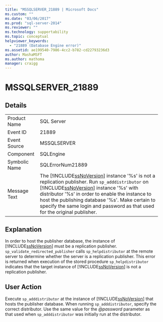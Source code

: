 ```yaml
---
title: "MSSQLSERVER_21889 | Microsoft Docs"
ms.custom: ""
ms.date: "03/06/2017"
ms.prod: "sql-server-2014"
ms.reviewer: ""
ms.technology: supportability
ms.topic: conceptual
helpviewer_keywords: 
  - "21889 (Database Engine error)"
ms.assetid: ae199540-7986-4cc2-b782-cd22793236d3
author: MashaMSFT
ms.author: mathoma
manager: craigg
---
```

# MSSQLSERVER_21889
    
## Details  
  
|||  
|-|-|  
|Product Name|SQL Server|  
|Event ID|21889|  
|Event Source|MSSQLSERVER|  
|Component|SQLEngine|  
|Symbolic Name|SQLErrorNum21889|  
|Message Text|The [!INCLUDE[ssNoVersion](../../includes/ssnoversion-md.md)] instance '%s' is not a replication publisher. Run `sp_adddistributor` on [!INCLUDE[ssNoVersion](../../includes/ssnoversion-md.md)] instance '%s' with distributor '%s' in order to enable the instance to host the publishing database '%s'. Make certain to specify the same login and password as that used for the original publisher.|  
  
## Explanation  
 In order to host the publisher database, the instance of [!INCLUDE[ssNoVersion](../../includes/ssnoversion-md.md)] must be a replication publisher. `sp_validate_redirected_publisher` calls `sp_helpdistributor` at the remote server to determine whether the server is a replication publisher. This error is returned when execution of the stored procedure `sp_helpdistributor` indicates that the target instance of [!INCLUDE[ssNoVersion](../../includes/ssnoversion-md.md)] is not a replication publisher.  
  
## User Action  
 Execute `sp_adddistributor` at the instance of [!INCLUDE[ssNoVersion](../../includes/ssnoversion-md.md)] that hosts the publisher database. When running `sp_adddistributor`, specify the correct distributor. Use the same value for the *@password* parameter as that used when `sp_adddistributor` was initially run at the distributor.  
  
  
